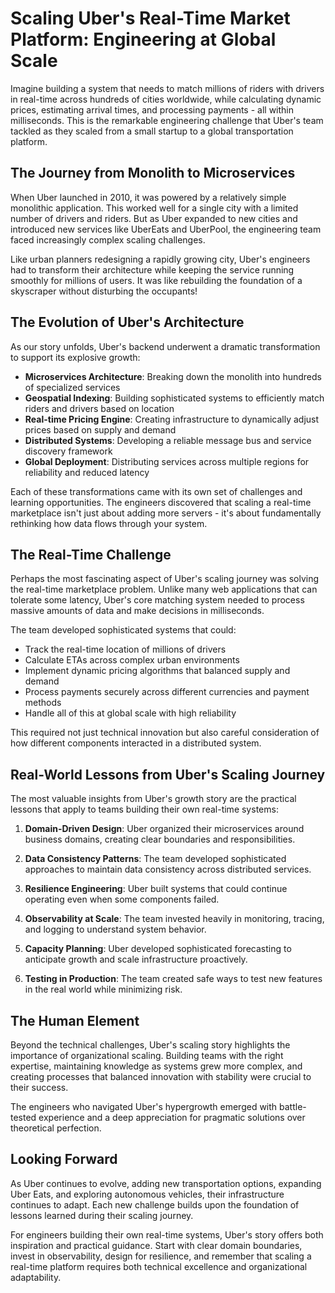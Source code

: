 # Scaling Uber's Real-Time Market Platform: Engineering at Global Scale

Imagine building a system that needs to match millions of riders with drivers in real-time across hundreds of cities worldwide, while calculating dynamic prices, estimating arrival times, and processing payments - all within milliseconds. This is the remarkable engineering challenge that Uber's team tackled as they scaled from a small startup to a global transportation platform.

## The Journey from Monolith to Microservices

When Uber launched in 2010, it was powered by a relatively simple monolithic application. This worked well for a single city with a limited number of drivers and riders. But as Uber expanded to new cities and introduced new services like UberEats and UberPool, the engineering team faced increasingly complex scaling challenges.

Like urban planners redesigning a rapidly growing city, Uber's engineers had to transform their architecture while keeping the service running smoothly for millions of users. It was like rebuilding the foundation of a skyscraper without disturbing the occupants!

## The Evolution of Uber's Architecture

As our story unfolds, Uber's backend underwent a dramatic transformation to support its explosive growth:

- **Microservices Architecture**: Breaking down the monolith into hundreds of specialized services
- **Geospatial Indexing**: Building sophisticated systems to efficiently match riders and drivers based on location
- **Real-time Pricing Engine**: Creating infrastructure to dynamically adjust prices based on supply and demand
- **Distributed Systems**: Developing a reliable message bus and service discovery framework
- **Global Deployment**: Distributing services across multiple regions for reliability and reduced latency

Each of these transformations came with its own set of challenges and learning opportunities. The engineers discovered that scaling a real-time marketplace isn't just about adding more servers - it's about fundamentally rethinking how data flows through your system.

## The Real-Time Challenge

Perhaps the most fascinating aspect of Uber's scaling journey was solving the real-time marketplace problem. Unlike many web applications that can tolerate some latency, Uber's core matching system needed to process massive amounts of data and make decisions in milliseconds.

The team developed sophisticated systems that could:
- Track the real-time location of millions of drivers
- Calculate ETAs across complex urban environments
- Implement dynamic pricing algorithms that balanced supply and demand
- Process payments securely across different currencies and payment methods
- Handle all of this at global scale with high reliability

This required not just technical innovation but also careful consideration of how different components interacted in a distributed system.

## Real-World Lessons from Uber's Scaling Journey

The most valuable insights from Uber's growth story are the practical lessons that apply to teams building their own real-time systems:

1. **Domain-Driven Design**: Uber organized their microservices around business domains, creating clear boundaries and responsibilities.

2. **Data Consistency Patterns**: The team developed sophisticated approaches to maintain data consistency across distributed services.

3. **Resilience Engineering**: Uber built systems that could continue operating even when some components failed.

4. **Observability at Scale**: The team invested heavily in monitoring, tracing, and logging to understand system behavior.

5. **Capacity Planning**: Uber developed sophisticated forecasting to anticipate growth and scale infrastructure proactively.

6. **Testing in Production**: The team created safe ways to test new features in the real world while minimizing risk.

## The Human Element

Beyond the technical challenges, Uber's scaling story highlights the importance of organizational scaling. Building teams with the right expertise, maintaining knowledge as systems grew more complex, and creating processes that balanced innovation with stability were crucial to their success.

The engineers who navigated Uber's hypergrowth emerged with battle-tested experience and a deep appreciation for pragmatic solutions over theoretical perfection.

## Looking Forward

As Uber continues to evolve, adding new transportation options, expanding Uber Eats, and exploring autonomous vehicles, their infrastructure continues to adapt. Each new challenge builds upon the foundation of lessons learned during their scaling journey.

For engineers building their own real-time systems, Uber's story offers both inspiration and practical guidance. Start with clear domain boundaries, invest in observability, design for resilience, and remember that scaling a real-time platform requires both technical excellence and organizational adaptability.
